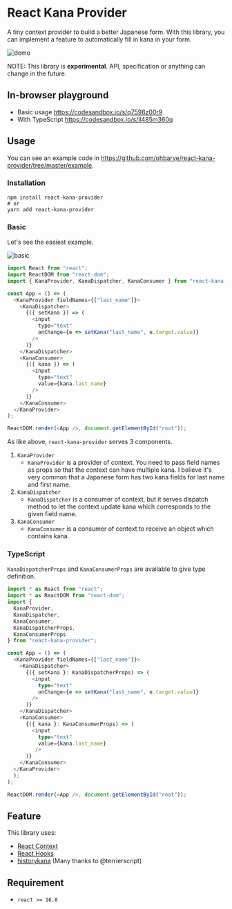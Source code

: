 # React Kana Provider

A tiny context provider to build a better Japanese form. With this library, you can implement a feature to automatically fill in kana in your form.

![demo](https://user-images.githubusercontent.com/1811616/52522910-ad117b80-2cce-11e9-823d-a2641b1790d7.gif)

NOTE: This library is **experimental**. API, specification or anything can change in the future.

## In-browser playground

- Basic usage https://codesandbox.io/s/q7598z00r9
- With TypeScript https://codesandbox.io/s/ll485m360q

## Usage

You can see an example code in https://github.com/ohbarye/react-kana-provider/tree/master/example.

### Installation

```shell
npm install react-kana-provider
# or
yarn add react-kana-provider
```

### Basic

Let's see the easiest example.

![basic](https://user-images.githubusercontent.com/1811616/52522034-6d916200-2cc3-11e9-873f-99ac38a58de6.gif)

```javascript
import React from "react";
import ReactDOM from "react-dom";
import { KanaProvider, KanaDispatcher, KanaConsumer } from "react-kana-provider";

const App = () => (
  <KanaProvider fieldNames={["last_name"]}>
    <KanaDispatcher>
      {({ setKana }) => (
        <input
          type="text"
          onChange={e => setKana("last_name", e.target.value)}
        />
      )}
    </KanaDispatcher>
    <KanaConsumer>
      {({ kana }) => (
        <input
          type="text"
          value={kana.last_name}
        />
      )}
    </KanaConsumer>
  </KanaProvider>
);

ReactDOM.render(<App />, document.getElementById("root"));
```

As like above, `react-kana-provider` serves 3 components.

1. `KanaProvider`
    - `KanaProvider` is a provider of context. You need to pass field names as props so that the context can have multiple kana. I believe it's very common that a Japanese form has two kana fields for last name and first name.
2. `KanaDispatcher`
    - `KanaDispatcher` is a consumer of context, but it serves dispatch method to let the context update kana which corresponds to the given field name.
3. `KanaConsumer`
    - `KanaConsumer` is a consumer of context to receive an object which contains kana.

### TypeScript

`KanaDispatcherProps` and `KanaConsumerProps` are available to give type definition.

```typescript
import * as React from "react";
import * as ReactDOM from "react-dom";
import {
  KanaProvider,
  KanaDispatcher,
  KanaConsumer,
  KanaDispatcherProps,
  KanaConsumerProps
} from "react-kana-provider";

const App = () => (
  <KanaProvider fieldNames={["last_name"]}>
    <KanaDispatcher>
      {({ setKana }: KanaDispatcherProps) => (
        <input
          type="text"
          onChange={e => setKana("last_name", e.target.value)}
        />
      )}
    </KanaDispatcher>
    <KanaConsumer>
      {({ kana }: KanaConsumerProps) => (
        <input
          type="text"
          value={kana.last_name}
         />
      )}
    </KanaConsumer>
  </KanaProvider>
  );
);

ReactDOM.render(<App />, document.getElementById("root"));
```


## Feature

This library uses:

- [React Context](https://reactjs.org/docs/context.html)
- [React Hooks](https://reactjs.org/docs/hooks-intro.html)
- [historykana](https://github.com/terrierscript/historykana) (Many thanks to @terrierscript)

## Requirement

- `react >= 16.8`
